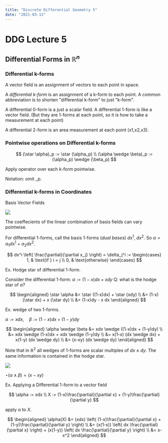 ```yaml
---
title: "Discrete Differential Geometry 5"
date: "2021-03-13"
---
```


# DDG Lecture 5

## Differential Forms in $\mathbb{R}^n$

### Differential k-forms

A vector field is an assignment of vectors to each point in space.

A _differential k-form_ is an assignment of a k-form to each point.
A common abbreviation is to shorten "differential k-form" to just "k-form".

A differential 0-form is a just a scalar field.
A differential 1-form is like a vector field.
(But they are 1-forms at each point, so it is how to take a measurement at each point)

A differential 2-form is an area measurement at each point (x1,x2,x3).

### Pointwise operations on Differential k-forms

$$
(\star \alpha)_p := \star (\alpha_p) \\
(\alpha \wedge \beta)_p := (\alpha_p) \wedge (\beta_p)
$$

Apply operator over each k-form pointwise.

Notation: omit _p.

### Differential k-forms in Coordinates

Basis Vector Fields

![](/img/blog/Clipboard_2021-03-12-21-29-33.png)

The coeffecients of the linear combination of basis fields can vary pointwise.

For differential 1-forms, call the basis 1-forms (_dual bases_) $dx^1, ~ dx^2$.
So $\alpha = \alpha_1 dx^1 + \alpha_2 dx^2$.

$$
dx^i \left( \frac{\partial}{\partial x_j} \right) = \delta_j^i  :=
  \begin{cases}
    1, & \text{if } i = j \\
    0, & \text{otherwise}
  \end{cases}
$$

Ex. Hodge star of differential 1-form.

Consider the differential 1-form:
  $\alpha := (1-x)dx + x dy$
Q: what is the hodge star of $\alpha$?

$$
\begin{aligned}
  \star \alpha &= \star ((1-x)dx) + \star (xdy) \\
  &= (1-x)(\star dx) + x (\star dy) \\
  &= (1-x)dy - x dx
\end{aligned}
$$

Ex. wedge of two 1-forms.

$\alpha := xdx, \quad \beta := (1-x)dx + (1-y)dy$

$$
\begin{aligned}
  \alpha \wedge \beta &= xdx \wedge ((1-x)dx + (1-y)dy) \\
  &= xdx \wedge (1-x)dx + xdx \wedge (1-y)dy \\
  &= x(1-x) (dx \wedge dx) + x(1-y) (dx \wedge dy) \\
  &= (x-xy) (dx \wedge dy)
\end{aligned}
$$

Note that in $\mathbb{R}^2$ all wedges of 1-forms are scalar multiples of $dx \wedge dy$.
The same information is contained in the hodge star.

![](/img/blog/Clipboard_2021-03-12-21-58-13.png)

$\star (\alpha \wedge \beta) = (x-xy)$

Ex. Applying a Differential 1-form to a vector field

$$
\alpha := xdx \\
X := (1-x)\frac{\partial}{\partial x} + (1-y)\frac{\partial}{\partial y}
$$

apply $\alpha$ to $X$.

$$
\begin{aligned}
  \alpha(X) &= (xdx) \left( (1-x)\frac{\partial}{\partial x} + (1-y)\frac{\partial}{\partial y} \right) \\
  &= (x(1-x)) \left( dx \frac{\partial}{\partial x} \right) + (x(1-y)) \left( dx \frac{\partial}{\partial y} \right) \\
  &= x-x^2
\end{aligned}
$$
